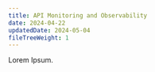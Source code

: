 ```yaml
---
title: API Monitoring and Observability
date: 2024-04-22
updatedDate: 2024-05-04
fileTreeWeight: 1
---
```


Lorem Ipsum.
